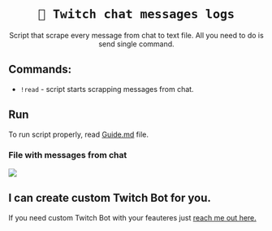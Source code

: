 <div align="center">

# ``💬 Twitch chat messages logs``
Script that scrape every message from chat to text file. All you need to do is send single command.

</div>

## Commands:

- `!read` - script starts scrapping messages from chat.

## Run
To run script properly, read <a href="/Guide.md">Guide.md</a> file.

### File with messages from chat
<img src="https://i.imgur.com/SGUWuff.png">

## I can create custom Twitch Bot for you.
If you need custom Twitch Bot with your feauteres just <a href="https://streamingsupplies.xyz">reach me out here.</a>
